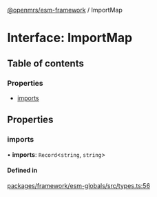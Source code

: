 [@openmrs/esm-framework](../API.md) / ImportMap

# Interface: ImportMap

## Table of contents

### Properties

- [imports](ImportMap.md#imports)

## Properties

### imports

• **imports**: `Record`<`string`, `string`\>

#### Defined in

[packages/framework/esm-globals/src/types.ts:56](https://github.com/openmrs/openmrs-esm-core/blob/main/packages/framework/esm-globals/src/types.ts#L56)
